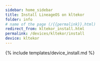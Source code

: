```yaml
---
sidebar: home_sidebar
title: Install LineageOS on kltekor
folder: info
# name of the page (/{{permalink}}.html)
redirect_from: kltekor_install.html
permalink: /devices/kltekor/install
device: kltekor
---
```

{% include templates/device_install.md %}
